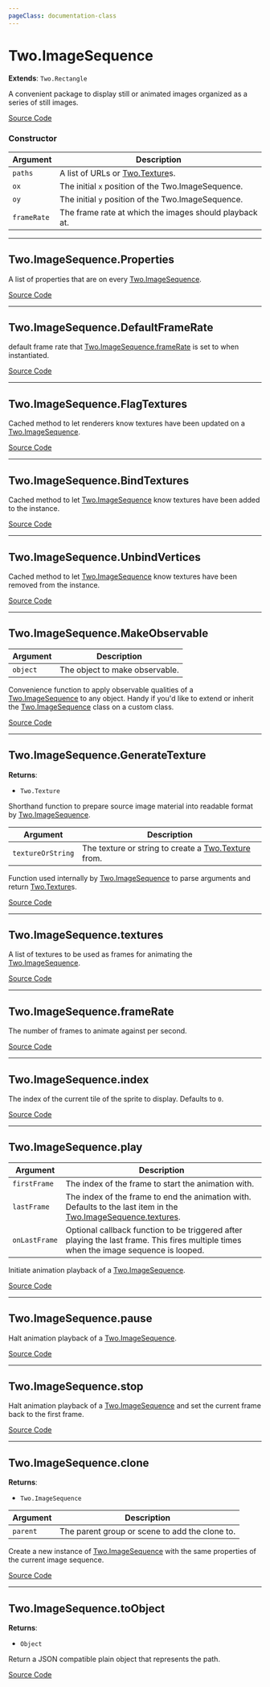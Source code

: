 ```yaml
---
pageClass: documentation-class
---
```


# Two.ImageSequence


<div class="extends">

__Extends__: `Two.Rectangle`

</div>


A convenient package to display still or animated images organized as a series of still images.


<div class="meta">

  [Source Code](https://github.com/jonobr1/two.js/blob/dev/src/effects/image-sequence.js#L13)

</div>



### Constructor


| Argument | Description |
| ---- | ----------- |
|  `paths`  | A list of URLs or [Two.Texture](/documentation/texture)s. |
|  `ox`  | The initial `x` position of the Two.ImageSequence. |
|  `oy`  | The initial `y` position of the Two.ImageSequence. |
|  `frameRate`  | The frame rate at which the images should playback at. |



---

<div class="static member ">

## Two.ImageSequence.Properties








<div class="properties">

A list of properties that are on every [Two.ImageSequence](/documentation/imagesequence).

</div>








<div class="meta">

  [Source Code](https://github.com/jonobr1/two.js/blob/dev/src/effects/image-sequence.js#L77)

</div>






</div>



---

<div class="static member ">

## Two.ImageSequence.DefaultFrameRate








<div class="properties">

default frame rate that [Two.ImageSequence.frameRate](/documentation/imagesequence#two-imagesequence-framerate) is set to when instantiated.

</div>








<div class="meta">

  [Source Code](https://github.com/jonobr1/two.js/blob/dev/src/effects/image-sequence.js#L86)

</div>






</div>



---

<div class="static function ">

## Two.ImageSequence.FlagTextures













<div class="description">

Cached method to let renderers know textures have been updated on a [Two.ImageSequence](/documentation/imagesequence).

</div>



<div class="meta">

  [Source Code](https://github.com/jonobr1/two.js/blob/dev/src/effects/image-sequence.js#L92)

</div>






</div>



---

<div class="static function ">

## Two.ImageSequence.BindTextures













<div class="description">

Cached method to let [Two.ImageSequence](/documentation/imagesequence) know textures have been added to the instance.

</div>



<div class="meta">

  [Source Code](https://github.com/jonobr1/two.js/blob/dev/src/effects/image-sequence.js#L101)

</div>






</div>



---

<div class="static function ">

## Two.ImageSequence.UnbindVertices













<div class="description">

Cached method to let [Two.ImageSequence](/documentation/imagesequence) know textures have been removed from the instance.

</div>



<div class="meta">

  [Source Code](https://github.com/jonobr1/two.js/blob/dev/src/effects/image-sequence.js#L117)

</div>






</div>



---

<div class="static function ">

## Two.ImageSequence.MakeObservable










<div class="params">

| Argument | Description |
| ---- | ----------- |
|  `object`  | The object to make observable. |
</div>




<div class="description">

Convenience function to apply observable qualities of a [Two.ImageSequence](/documentation/imagesequence) to any object. Handy if you'd like to extend or inherit the [Two.ImageSequence](/documentation/imagesequence) class on a custom class.

</div>



<div class="meta">

  [Source Code](https://github.com/jonobr1/two.js/blob/dev/src/effects/image-sequence.js#L133)

</div>






</div>



---

<div class="static member ">

## Two.ImageSequence.GenerateTexture




<div class="returns">

__Returns__:



+ `Two.Texture`




</div>





<div class="properties">

Shorthand function to prepare source image material into readable format by [Two.ImageSequence](/documentation/imagesequence).

</div>



<div class="params">

| Argument | Description |
| ---- | ----------- |
|  `textureOrString`  | The texture or string to create a [Two.Texture](/documentation/texture) from. |
</div>




<div class="description">

Function used internally by [Two.ImageSequence](/documentation/imagesequence) to parse arguments and return [Two.Texture](/documentation/texture)s.

</div>



<div class="meta">

  [Source Code](https://github.com/jonobr1/two.js/blob/dev/src/effects/image-sequence.js#L182)

</div>






</div>



---

<div class="instance member ">

## Two.ImageSequence.textures








<div class="properties">

A list of textures to be used as frames for animating the [Two.ImageSequence](/documentation/imagesequence).

</div>








<div class="meta">

  [Source Code](https://github.com/jonobr1/two.js/blob/dev/src/effects/image-sequence.js#L41)

</div>






</div>



---

<div class="instance member ">

## Two.ImageSequence.frameRate








<div class="properties">

The number of frames to animate against per second.

</div>








<div class="meta">

  [Source Code](https://github.com/jonobr1/two.js/blob/dev/src/effects/image-sequence.js#L57)

</div>






</div>



---

<div class="instance member ">

## Two.ImageSequence.index








<div class="properties">

The index of the current tile of the sprite to display. Defaults to `0`.

</div>








<div class="meta">

  [Source Code](https://github.com/jonobr1/two.js/blob/dev/src/effects/image-sequence.js#L67)

</div>






</div>



---

<div class="instance function ">

## Two.ImageSequence.play










<div class="params">

| Argument | Description |
| ---- | ----------- |
|  `firstFrame`  | The index of the frame to start the animation with. |
|  `lastFrame`  | The index of the frame to end the animation with. Defaults to the last item in the [Two.ImageSequence.textures](/documentation/imagesequence#two-imagesequence-textures). |
|  `onLastFrame`  | Optional callback function to be triggered after playing the last frame. This fires multiple times when the image sequence is looped. |
</div>




<div class="description">

Initiate animation playback of a [Two.ImageSequence](/documentation/imagesequence).

</div>



<div class="meta">

  [Source Code](https://github.com/jonobr1/two.js/blob/dev/src/effects/image-sequence.js#L305)

</div>






</div>



---

<div class="instance function ">

## Two.ImageSequence.pause













<div class="description">

Halt animation playback of a [Two.ImageSequence](/documentation/imagesequence).

</div>



<div class="meta">

  [Source Code](https://github.com/jonobr1/two.js/blob/dev/src/effects/image-sequence.js#L341)

</div>






</div>



---

<div class="instance function ">

## Two.ImageSequence.stop













<div class="description">

Halt animation playback of a [Two.ImageSequence](/documentation/imagesequence) and set the current frame back to the first frame.

</div>



<div class="meta">

  [Source Code](https://github.com/jonobr1/two.js/blob/dev/src/effects/image-sequence.js#L353)

</div>






</div>



---

<div class="instance function ">

## Two.ImageSequence.clone




<div class="returns">

__Returns__:



+ `Two.ImageSequence`




</div>







<div class="params">

| Argument | Description |
| ---- | ----------- |
|  `parent`  | The parent group or scene to add the clone to. |
</div>




<div class="description">

Create a new instance of [Two.ImageSequence](/documentation/imagesequence) with the same properties of the current image sequence.

</div>



<div class="meta">

  [Source Code](https://github.com/jonobr1/two.js/blob/dev/src/effects/image-sequence.js#L367)

</div>






</div>



---

<div class="instance function ">

## Two.ImageSequence.toObject




<div class="returns">

__Returns__:



+ `Object`




</div>










<div class="description">

Return a JSON compatible plain object that represents the path.

</div>



<div class="meta">

  [Source Code](https://github.com/jonobr1/two.js/blob/dev/src/effects/image-sequence.js#L393)

</div>






</div>


